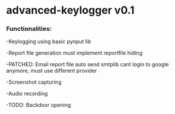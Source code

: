# advanced-keylogger v0.1
### Functionalities:
  -Keylogging
  using basic pynput lib
  
  -Report file generation
  must implement reportfile hiding
  
  -PATCHED: Email report file auto send
  smtplib cant login to google anymore, must use different provider
  
  -Screenshot capturing
  
  -Audio recording
  
  -TODO: Backdoor opening
